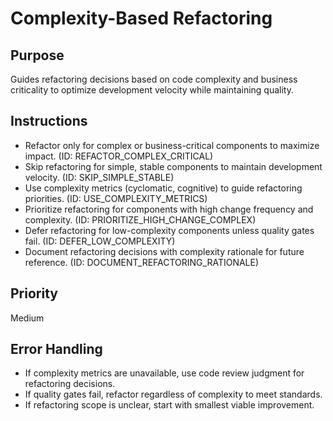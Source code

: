# Complexity-Based Refactoring

## Purpose
Guides refactoring decisions based on code complexity and business criticality to optimize development velocity while maintaining quality.

## Instructions
- Refactor only for complex or business-critical components to maximize impact. (ID: REFACTOR_COMPLEX_CRITICAL)
- Skip refactoring for simple, stable components to maintain development velocity. (ID: SKIP_SIMPLE_STABLE)
- Use complexity metrics (cyclomatic, cognitive) to guide refactoring priorities. (ID: USE_COMPLEXITY_METRICS)
- Prioritize refactoring for components with high change frequency and complexity. (ID: PRIORITIZE_HIGH_CHANGE_COMPLEX)
- Defer refactoring for low-complexity components unless quality gates fail. (ID: DEFER_LOW_COMPLEXITY)
- Document refactoring decisions with complexity rationale for future reference. (ID: DOCUMENT_REFACTORING_RATIONALE)

## Priority
Medium

## Error Handling
- If complexity metrics are unavailable, use code review judgment for refactoring decisions.
- If quality gates fail, refactor regardless of complexity to meet standards.
- If refactoring scope is unclear, start with smallest viable improvement.